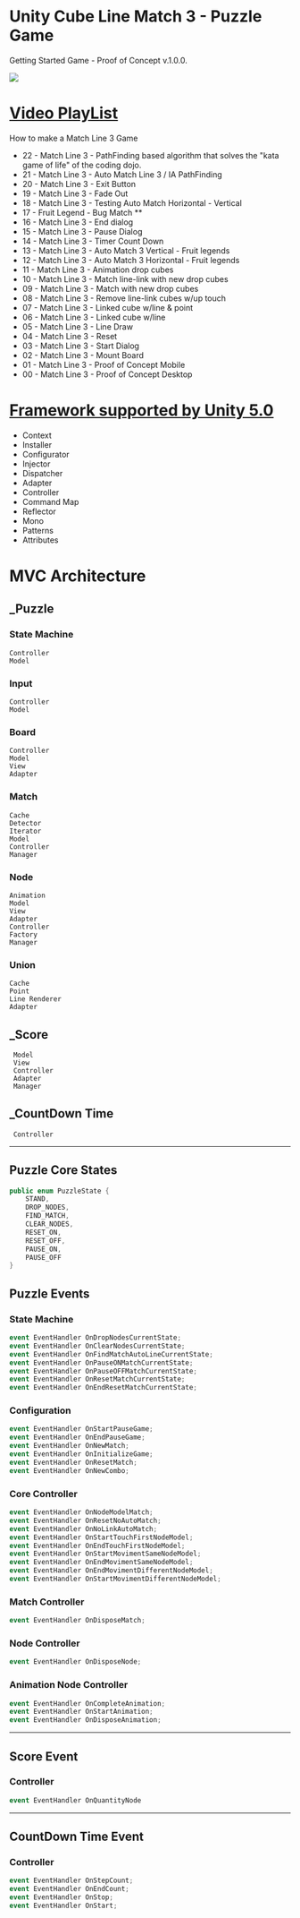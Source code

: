 # Unity Cube Line Match 3 - Puzzle Game

Getting Started Game - Proof of Concept  v.1.0.0.

![](gif/Match-Three-v.0.9.6.gif)

# [Video PlayList](https://www.youtube.com/playlist?list=PLNph7ndeSqE8GtUUGKSLgPERU7Lj6-8YI)


How to make a Match Line 3 Game 
* 22 - Match Line 3 - PathFinding based algorithm that solves the "kata game of life" of the coding dojo.
* 21 - Match Line 3 - Auto Match Line 3 / IA PathFinding
* 20 - Match Line 3 - Exit Button
* 19 - Match Line 3 - Fade Out 
* 18 - Match Line 3 - Testing Auto Match Horizontal - Vertical
* 17 - Fruit Legend - Bug Match **
* 16 - Match Line 3 - End dialog
* 15 - Match Line 3 - Pause Dialog
* 14 - Match Line 3 - Timer Count Down
* 13 - Match Line 3 - Auto Match 3 Vertical - Fruit legends
* 12 - Match Line 3 - Auto Match 3 Horizontal - Fruit legends
* 11 - Match Line 3 - Animation drop cubes
* 10 - Match Line 3 - Match line-link with new drop cubes
* 09 - Match Line 3 - Match with new drop cubes
* 08 - Match Line 3 - Remove line-link cubes w/up touch
* 07 - Match Line 3 - Linked cube w/line & point
* 06 - Match Line 3 - Linked cube w/line
* 05 - Match Line 3 - Line Draw
* 04 - Match Line 3 - Reset
* 03 - Match Line 3 - Start Dialog
* 02 - Match Line 3 - Mount Board
* 01 - Match Line 3 - Proof of Concept Mobile
* 00 - Match Line 3 - Proof of Concept Desktop

# [Framework supported by Unity 5.0](https://github.com/vicboma1/FrameworkUnity)
* Context
* Installer
* Configurator
* Injector
* Dispatcher
* Adapter
* Controller
* Command Map
* Reflector
* Mono
* Patterns
* Attributes

# MVC Architecture

## _Puzzle

### State Machine
```
Controller
Model
```

### Input
```
Controller
Model
```
### Board
```
Controller 
Model
View
Adapter
```

### Match
```
Cache
Detector
Iterator
Model
Controller
Manager
```

### Node
```
Animation
Model
View
Adapter
Controller
Factory
Manager
```

### Union
```
Cache
Point
Line Renderer
Adapter
```

## _Score
```
 Model
 View
 Controller
 Adapter
 Manager
```

## _CountDown Time
```
 Controller
```


_______________



## Puzzle Core States
```c#
public enum PuzzleState {
	STAND,
	DROP_NODES,
	FIND_MATCH,
	CLEAR_NODES,
	RESET_ON,
	RESET_OFF,
	PAUSE_ON,
	PAUSE_OFF
}

```

## Puzzle Events

### State Machine 
```c#
event EventHandler OnDropNodesCurrentState;
event EventHandler OnClearNodesCurrentState;
event EventHandler OnFindMatchAutoLineCurrentState;
event EventHandler OnPauseONMatchCurrentState;
event EventHandler OnPauseOFFMatchCurrentState;
event EventHandler OnResetMatchCurrentState;
event EventHandler OnEndResetMatchCurrentState;
```

### Configuration
```c#
event EventHandler OnStartPauseGame;
event EventHandler OnEndPauseGame;
event EventHandler OnNewMatch;
event EventHandler OnInitializeGame;
event EventHandler OnResetMatch;
event EventHandler OnNewCombo;
```

### Core Controller
```c#
event EventHandler OnNodeModelMatch;
event EventHandler OnResetNoAutoMatch;
event EventHandler OnNoLinkAutoMatch;
event EventHandler OnStartTouchFirstNodeModel;
event EventHandler OnEndTouchFirstNodeModel;
event EventHandler OnStartMovimentSameNodeModel;
event EventHandler OnEndMovimentSameNodeModel;
event EventHandler OnEndMovimentDifferentNodeModel;
event EventHandler OnStartMovimentDifferentNodeModel;
```

### Match Controller 
```c#
event EventHandler OnDisposeMatch;
```

### Node Controller
```c#
event EventHandler OnDisposeNode;
```

### Animation Node Controller
```c#
event EventHandler OnCompleteAnimation;
event EventHandler OnStartAnimation;
event EventHandler OnDisposeAnimation;
```


_______________



## Score Event

### Controller
```c# 
event EventHandler OnQuantityNode
```


_______________



## CountDown Time Event

### Controller
```c# 
event EventHandler OnStepCount;
event EventHandler OnEndCount;
event EventHandler OnStop;
event EventHandler OnStart;
```
